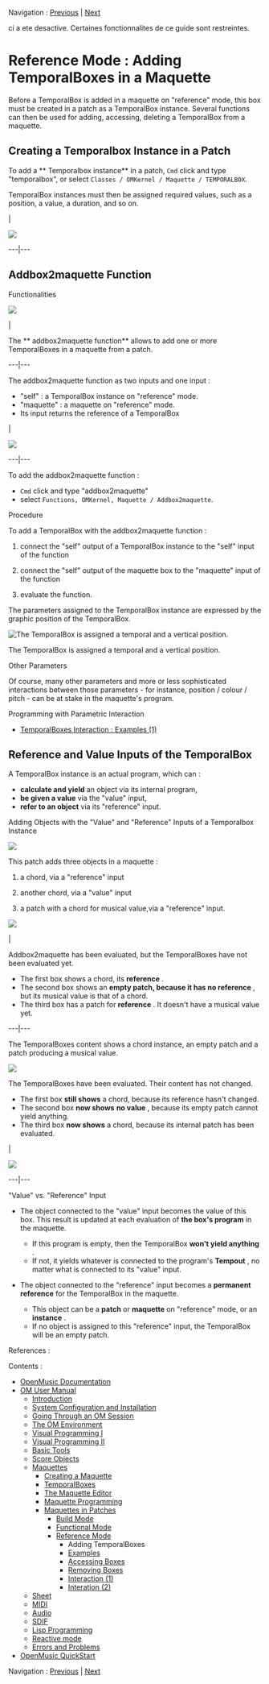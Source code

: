 Navigation : [Previous](Maquettes%20in%20Patches2 "page
précédente\(Reference Mode\)") | [Next](addexamples "page
suivante\(Examples\)")

ci a ete desactive. Certaines fonctionnalites de ce guide sont restreintes.

# Reference Mode : Adding TemporalBoxes in a Maquette

Before a TemporalBox is added in a maquette on "reference" mode, this box must
be created in a patch as a TemporalBox instance. Several functions can then be
used for adding, accessing, deleting a TemporalBox from a maquette.

## Creating a Temporalbox Instance in a Patch

To add a ** Temporalbox instance** in a patch, `Cmd` click and type
"temporalbox", or select `Classes / OMKernel / Maquette / TEMPORALBOX`.

TemporalBox instances must then be assigned required values, such as a
position, a value, a duration, and so on.

|

![](../res/createtemp.png)  
  
---|---  
  
## Addbox2maquette Function

Functionalities

![](../res/ab2m_icon.png)

|

The ** addbox2maquette function** allows to add one or more TemporalBoxes in a
maquette from a patch.  
  
---|---  
  
The addbox2maquette function as two inputs and one input :

  * "self" : a TemporalBox instance on "reference" mode. 
  * "maquette" : a maquette on "reference" mode.
  * Its input returns the reference of a TemporalBox

|

![](../res/adb2maq.png)  
  
---|---  
  
To add the addbox2maquette function :

  * `Cmd` click and type "addbox2maquette"
  * select `Functions, OMKernel, Maquette / Addbox2maquette`. 

Procedure

To add a TemporalBox with the addbox2maquette function :

  1. connect the "self" output of a TemporalBox instance to the "self" input of the function 

  2. connect the "self" output of the maquette box to the "maquette" input of the function

  3. evaluate the function. 

The parameters assigned to the TemporalBox instance are expressed by the
graphic position of the TemporalBox.

![The TemporalBox is assigned a temporal and a vertical
position.](../res/addbox.png)

The TemporalBox is assigned a temporal and a vertical position.

Other Parameters

Of course, many other parameters and more or less sophisticated interactions
between those parameters - for instance, position / colour / pitch - can be at
stake in the maquette's program.

Programming with Parametric Interaction

  * [TemporalBoxes Interaction : Examples (1)](REF5)

## Reference and Value Inputs of the TemporalBox

A TemporalBox instance is an actual program, which can :

  * **calculate and yield** an object via its internal program,
  * **be given a value** via the "value" input,
  * **refer to an object** via its "reference" input. 

Adding Objects with the "Value" and "Reference" Inputs of a Temporalbox
Instance

![](../res/patchrefval.png)

This patch adds three objects in a maquette :

  1. a chord, via a "reference" input

  2. another chord, via a "value" input

  3. a patch with a chord for musical value,via a "reference" input. 

![](../res/evalmaquette1.png)

|

Addbox2maquette has been evaluated, but the TemporalBoxes have not been
evaluated yet.

  * The first box shows a chord, its  **reference** . 
  * The second box shows an  **empty patch, because it has no reference** , but its musical value is that of a chord.
  * The third box has a patch for  **reference** . It doesn't have a musical value yet.

  
  
---|---  
  
The TemporalBoxes content shows a chord instance, an empty patch and a patch
producing a musical value.

![](../res/contentboxes.png)

The TemporalBoxes have been evaluated. Their content has not changed.

  * The first box  **still shows** a chord, because its reference hasn't changed.
  * The second box  **now shows** **no value** , because its empty patch cannot yield anything. 
  * The third box  **now shows** a chord, because its internal patch has been evaluated. 

|

![](../res/evalmaquette2.png)  
  
---|---  
  
"Value" vs. "Reference" Input

  * The object connected to the "value" input becomes the value of this box. This result is updated at each evaluation of  **the box's program** in the maquette. 

    * If this program is empty, then the TemporalBox  **won't yield anything** . 
    * If not, it yields whatever is connected to the program's  **Tempout** , no matter what is connected to its "value" input.
  * The object connected to the "reference" input becomes a  **permanent reference** for the TemporalBox in the maquette. 

    * This object can be a  **patch** or  **maquette** on "reference" mode, or an  **instance** .
    * If no object is assigned to this "reference" input, the TemporalBox will be an empty patch.

References :

Contents :

  * [OpenMusic Documentation](OM-Documentation)
  * [OM User Manual](OM-User-Manual)
    * [Introduction](00-Contents)
    * [System Configuration and Installation](Installation)
    * [Going Through an OM Session](Goingthrough)
    * [The OM Environment](Environment)
    * [Visual Programming I](BasicVisualProgramming)
    * [Visual Programming II](AdvancedVisualProgramming)
    * [Basic Tools](BasicObjects)
    * [Score Objects](ScoreObjects)
    * [Maquettes](Maquettes)
      * [Creating a Maquette](Maquette)
      * [TemporalBoxes](TemporalBoxes)
      * [The Maquette Editor](Editor)
      * [Maquette Programming](Programming%20Maquette)
      * [Maquettes in Patches](Maquettes%20in%20Patches)
        * [Build Mode](Build)
        * [Functional Mode](Maquettes%20in%20Patches1)
        * [Reference Mode](Maquettes%20in%20Patches2)
          * Adding TemporalBoxes
          * [Examples](addexamples)
          * [Accessing Boxes](REF3)
          * [Removing Boxes](REF4)
          * [Interaction (1)](REF5)
          * [Interation (2)](Intercation2)
    * [Sheet](Sheet)
    * [MIDI](MIDI)
    * [Audio](Audio)
    * [SDIF](SDIF)
    * [Lisp Programming](Lisp)
    * [Reactive mode](Reactive)
    * [Errors and Problems](errors)
  * [OpenMusic QuickStart](QuickStart-Chapters)

Navigation : [Previous](Maquettes%20in%20Patches2 "page
précédente\(Reference Mode\)") | [Next](addexamples "page
suivante\(Examples\)")

